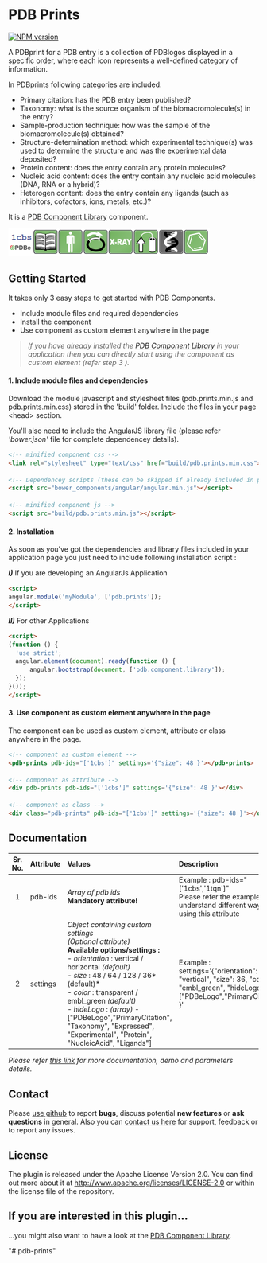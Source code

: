 # PDB Prints

[![NPM version](http://img.shields.io/npm/v/pdb-prints.svg)](https://www.npmjs.org/package/pdb-prints) 

A PDBprint for a PDB entry is a collection of PDBlogos displayed in a specific order, where each icon represents a well-defined category of information.

In PDBprints following categories are included:

* Primary citation: has the PDB entry been published?
* Taxonomy: what is the source organism of the biomacromolecule(s) in the entry?
* Sample-production technique: how was the sample of the biomacromolecule(s) obtained?
* Structure-determination method: which experimental technique(s) was used to determine the structure and was the experimental data deposited?
* Protein content: does the entry contain any protein molecules?
* Nucleic acid content: does the entry contain any nucleic acid molecules (DNA, RNA or a hybrid)?
* Heterogen content: does the entry contain any ligands (such as inhibitors, cofactors, ions, metals, etc.)?

It is a <a href="http://www.ebi.ac.uk/pdbe/pdb-component-library" target="_blank">PDB Component Library</a> component.


![PDB Prints](/assets/pdb-prints.png)

## Getting Started
It takes only 3 easy steps to get started with PDB Components.

* Include module files and required dependencies
* Install the component
* Use component as custom element anywhere in the page

>*If you have already installed the <a href="http://www.ebi.ac.uk/pdbe/pdb-component-library" target="_blank">PDB Component Library</a> in your application then you can directly start using the component as custom element (refer step 3
).*

#### **1.** Include module files and dependencies
Download the module javascript and stylesheet files (pdb.prints.min.js and pdb.prints.min.css) stored in the 'build' folder. Include the files in your page &lt;head&gt; section.

You'll also need to include the AngularJS library file (please refer *'bower.json'* file for complete dependencey details).
```html
<!-- minified component css -->
<link rel="stylesheet" type="text/css" href="build/pdb.prints.min.css">

<!-- Dependencey scripts (these can be skipped if already included in page) -->
<script src="bower_components/angular/angular.min.js"></script>

<!-- minified component js -->
<script src="build/pdb.prints.min.js"></script>
```

#### **2.** Installation
As soon as you've got the dependencies and library files included in your application page you just need to include following installation script :

***I)*** If you are developing an AngularJs Application

```html
<script>
angular.module('myModule', ['pdb.prints']);
</script>
```

***II)*** For other Applications

```html
<script>
(function () {
  'use strict';
  angular.element(document).ready(function () {
      angular.bootstrap(document, ['pdb.component.library']);
  });
}());
</script>
```

#### **3.** Use component as custom element anywhere in the page

The component can be used as custom element, attribute or class anywhere in the page.

```html
<!-- component as custom element -->
<pdb-prints pdb-ids="['1cbs']" settings='{"size": 48 }'></pdb-prints>

<!-- component as attribute -->
<div pdb-prints pdb-ids="['1cbs']" settings='{"size": 48 }'></div>

<!-- component as class -->
<div class="pdb-prints" pdb-ids="['1cbs']" settings='{"size": 48 }'></div>

```
## Documentation

| Sr. No.        | Attribute           | Values  | Description |
|:-------------:|:-------------|:-----|:-----|
| 1      | pdb-ids | _Array of pdb ids_ <br>**Mandatory attribute!** |Example : pdb-ids="['1cbs','1tqn']" <br>Please refer the examples to understand different ways of using this attribute |
| 2      | settings | _Object containing custom settings_ <br>*(Optional attribute)* <br> **Available options/settings :** <br>- _orientation_ : vertical / horizontal *(default)* <br>- _size_ : 48 / 64 / 128 / 36*(default)* <br>- _color_ : transparent / embl_green *(default)* <br>- _hideLogo_ : *(array)* - \["PDBeLogo","PrimaryCitation", "Taxonomy", "Expressed", "Experimental", "Protein", "NucleicAcid", "Ligands"\] |Example : settings='{"orientation": "vertical", "size": 36, "color": "embl_green", "hideLogo": ["PDBeLogo","PrimaryCitation"] }' |

*Please refer <a href="http://www.ebi.ac.uk/pdbe/pdb-component-library/doc.html#a_pdbPrints" target="_blank">this link</a> for more documentation, demo and parameters details.*

## Contact
Please <a href="https://github.com/mandarsd/pdb-prints">use github</a> to report **bugs**, discuss potential **new features** or **ask questions** in general. Also you can <a href="http://www.ebi.ac.uk/pdbe/about/contact" target="_blank">contact us here</a> for support, feedback or to report any issues.

## License
The plugin is released under the Apache License Version 2.0. You can find out more about it at http://www.apache.org/licenses/LICENSE-2.0 or within the license file of the repository.

## If you are interested in this plugin...
...you might also want to have a look at the <a href="http://www.ebi.ac.uk/pdbe/pdb-component-library" target="_blank">PDB Component Library</a>.


"# pdb-prints" 

